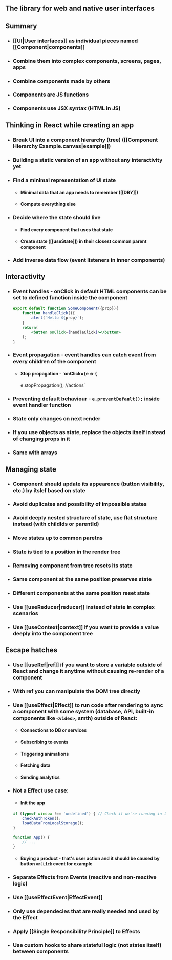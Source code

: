 ## The library for web and native user interfaces

## Summary
- ### [[UI|User interfaces]] as individual pieces named [[Component|components]]
- ### Combine them into complex components, screens, pages, apps
- ### Combine components made by others
- ### Components are JS functions
- ### Components use JSX syntax (HTML in JS)
## Thinking in React while creating an app
- ### Break UI into a component hierarchy (tree) ([[Component Hierarchy Example.canvas|example]])
- ### Building a static version of an app without any interactivity yet
- ### Find a minimal representation of UI state
	- #### Minimal data that an app needs to remember ([[DRY]])
	- #### Compute everything else
- ### Decide where the state should live
	- #### Find every component that uses that state
	- #### Create state ([[useState]]) in their closest common parent component
- ### Add inverse data flow (event listeners in inner components)
## Interactivity
- ### Event handles - onClick in default HTML components can be set to defined function inside the component
	```jsx
	export default function SomeComponent({prop}){
		function handleClick(){
			alert(`Hello ${prop}`);
		}
		return(
			<button onClick={handleClick}></button>
		);
	}
	```
- ### Event propagation - event handles can catch event from every children of the component
	- #### Stop propagation - `onClick={e => {
      e.stopPropagation(); //actions`
- ### Preventing default behaviour - `e.preventDefault();` inside event handler function
- ### State only changes on next render
- ### If you use objects as state, replace the objects itself instead of changing props in it
- ### Same with arrays
## Managing state
- ### Component should update its appearence (button visibility, etc.) by itslef based on state
- ### Avoid duplicates and possibility of impossible states
- ### Avoid deeply nested structure of state, use flat structure instead (with childIds or parentId)
- ### Move states up to common paretns
- ### State is tied to a position in the render tree
- ### Removing component from tree resets its state
- ### Same component at the same position preserves state
- ### Different components at the same position reset state
- ### Use [[useReducer|reducer]] instead of state in complex scenarios
- ### Use [[useContext|context]] if you want to provide a value deeply into the component tree
## Escape hatches
- ### Use [[useRef|ref]] if you want to store a variable outside of React and change it anytime without causing re-render of a component
- ### With ref you can manipulate the DOM tree directly
- ### Use [[useEffect|Effect]] to run code after rendering to sync a component with some system (database, API, built-in components like `<video>`, smth) outside of React:
	- #### Connections to DB or services
	- #### Subscribing to events
	- #### Triggering animations
	- #### Fetching data
	- #### Sending analytics
- ### Not a Effect use case:
	- #### Init the app
	```jsx
	if (typeof window !== 'undefined') { // Check if we're running in the browser.  
		checkAuthToken();  
		loadDataFromLocalStorage();  
	}  

	function App() {  
		// ...
	}
	```
	- #### Buying a product - that's user action and it should be caused by button `onCLick` event for example
- ### Separate Effects from Events (reactive and non-reactive logic)
- ### Use [[useEffectEvent|EffectEvent]]
- ### Only use dependecies that are really needed and used by the Effect
- ### Apply [[Single Responsibility Principle]] to Effects
- ### Use custom hooks to share stateful logic (not states itself) between components